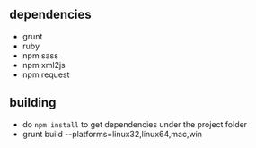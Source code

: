 

## dependencies
- grunt
- ruby
- npm sass
- npm xml2js
- npm request

## building
- do `npm install` to get dependencies under the project folder
- grunt build --platforms=linux32,linux64,mac,win